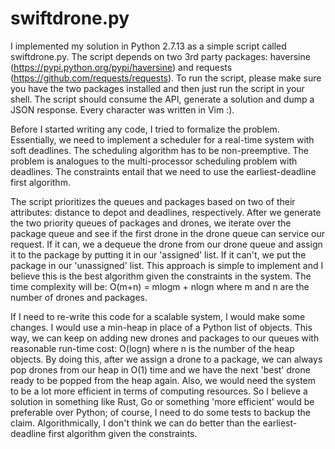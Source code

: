 # swiftdrone.py

I implemented my solution in Python 2.7.13 as a simple script called swiftdrone.py. The script depends on two 3rd party packages: haversine (https://pypi.python.org/pypi/haversine) and requests (https://github.com/requests/requests). To run the script, please make sure you have the two packages installed and then just run the script in your shell. The script should consume the API, generate a solution and dump a JSON response. Every character was written in Vim :).

Before I started writing any code, I tried to formalize the problem. Essentially, we need to implement a scheduler for a real-time system with soft deadlines. The scheduling algorithm has to be non-preemptive. The problem is analogues to the multi-processor scheduling problem with deadlines. The constraints entail that we need to use the earliest-deadline first algorithm.

The script prioritizes the queues and packages based on two of their attributes: distance to depot and deadlines, respectively. After we generate the two priority queues of packages and drones, we iterate over the package queue and see if the first drone in the drone queue can service our request. If it can, we a dequeue the drone from our drone queue and assign it to the package by putting it in our 'assigned' list. If it can't, we put the package in our 'unassigned' list. This approach is simple to implement and I believe this is the best algorithm given the constraints in the system. The time complexity will be: O(m+n) = mlogm + nlogn where m and n are the number of drones and packages.

If I need to re-write this code for a scalable system, I would make some changes. I would use a min-heap in place of a Python list of objects. This way, we can keep on adding new drones and packages to our queues with reasonable run-time cost: O(logn) where n is the number of the heap objects. By doing this, after we assign a drone to a package, we can always pop drones from our heap in O(1) time and we have the next 'best' drone ready to be popped from the heap again. Also, we would need the system to be a lot more efficient in terms of computing resources. So I believe a solution in something like Rust, Go or something 'more efficient' would be preferable over Python; of course, I need to do some tests to backup the claim. Algorithmically, I don't think we can do better than the earliest-deadline first algorithm given the constraints.
